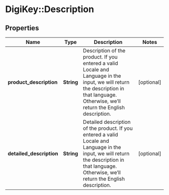 # DigiKey::Description

## Properties
Name | Type | Description | Notes
------------ | ------------- | ------------- | -------------
**product_description** | **String** | Description of the product. If you entered a valid Locale and Language in the input, we will return the description in that language. Otherwise, we’ll return the English description. | [optional] 
**detailed_description** | **String** | Detailed description of the product. If you entered a valid Locale and Language in the input, we will return the description in that language. Otherwise, we’ll return the English description. | [optional] 


